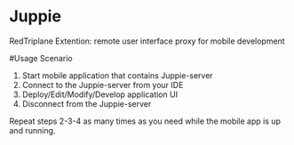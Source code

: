 # Juppie
RedTriplane Extention: remote user interface proxy for mobile development

#Usage Scenario
1. Start mobile application that contains Juppie-server
2. Connect to the Juppie-server from your IDE
3. Deploy/Edit/Modify/Develop application UI
4. Disconnect from the Juppie-server
 
Repeat steps 2-3-4 as many times as you need while the mobile app is up and running.
